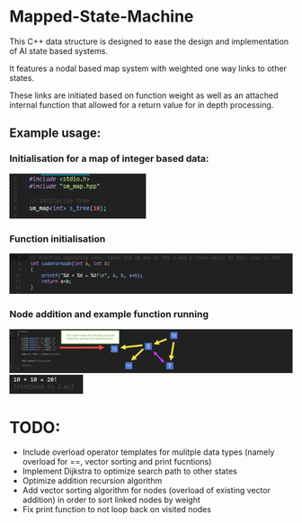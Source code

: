 # Mapped-State-Machine

This C++ data structure is designed to ease the design and implementation of AI state based systems.

It features a nodal based map system with weighted one way links to other states.

These links are initiated based on function weight as well as an attached internal function that allowed for a return value for in depth processing.

## Example usage:

### Initialisation for a map of integer based data:
![img1](https://raw.githubusercontent.com/bryan-pakulski/Mapped-State-Machine/master/images/1.png)
### Function initialisation
![img2](https://raw.githubusercontent.com/bryan-pakulski/Mapped-State-Machine/master/images/2.png)
### Node addition and example function running
![img3](https://raw.githubusercontent.com/bryan-pakulski/Mapped-State-Machine/master/images/3.png)
![img4](https://raw.githubusercontent.com/bryan-pakulski/Mapped-State-Machine/master/images/4.png)

# TODO:

- Include overload operator templates for mulitple data types (namely overload for ==, vector sorting and print fucntions)
- Implement Dijkstra to optimize search path to other states
- Optimize addition recursion algorithm
- Add vector sorting algorithm for nodes (overload of existing vector addition) in order to sort linked nodes by weight
- Fix print function to not loop back on visited nodes
